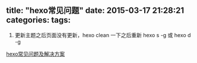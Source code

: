 title: "hexo常见问题"
date: 2015-03-17 21:28:21
categories:
tags:
---
1. 更新主题之后页面没有更新，hexo clean 一下之后重新 hexo s -g 或 hexo d -g

[hexo常见问题及解决方案](http://xuanwo.org/2014/08/14/hexo-usual-problem/)